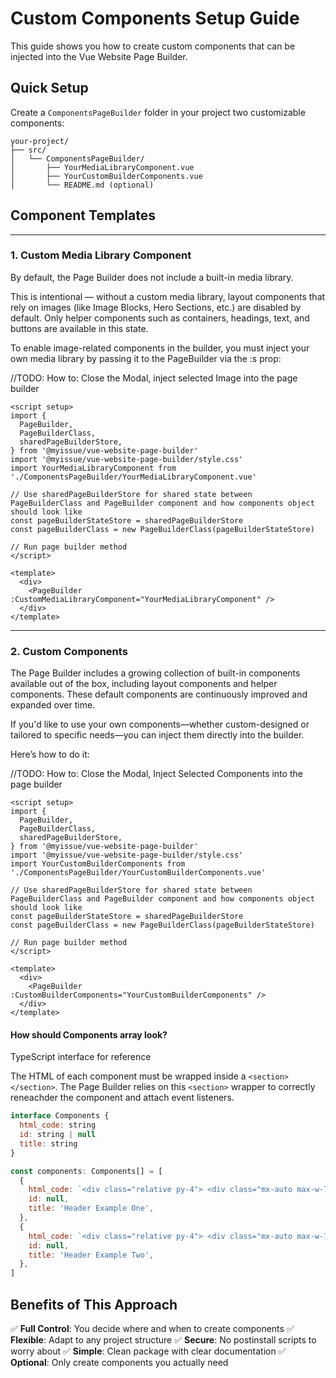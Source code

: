 # Custom Components Setup Guide

This guide shows you how to create custom components that can be injected into the Vue Website Page Builder.

## Quick Setup

Create a `ComponentsPageBuilder` folder in your project two customizable components:

```
your-project/
├── src/
│   └── ComponentsPageBuilder/
│       ├── YourMediaLibraryComponent.vue
│       ├── YourCustomBuilderComponents.vue
│       └── README.md (optional)
```

## Component Templates

---

### 1. Custom Media Library Component

By default, the Page Builder does not include a built-in media library.

This is intentional — without a custom media library, layout components that rely on images (like Image Blocks, Hero Sections, etc.) are disabled by default. Only helper components such as containers, headings, text, and buttons are available in this state.

To enable image-related components in the builder, you must inject your own media library by passing it to the PageBuilder via the :s prop:

//TODO: How to: Close the Modal, inject selected Image into the page builder

```vue
<script setup>
import {
  PageBuilder,
  PageBuilderClass,
  sharedPageBuilderStore,
} from '@myissue/vue-website-page-builder'
import '@myissue/vue-website-page-builder/style.css'
import YourMediaLibraryComponent from './ComponentsPageBuilder/YourMediaLibraryComponent.vue'

// Use sharedPageBuilderStore for shared state between PageBuilderClass and PageBuilder component and how components object should look like
const pageBuilderStateStore = sharedPageBuilderStore
const pageBuilderClass = new PageBuilderClass(pageBuilderStateStore)

// Run page builder method
</script>

<template>
  <div>
    <PageBuilder :CustomMediaLibraryComponent="YourMediaLibraryComponent" />
  </div>
</template>
```

---

### 2. Custom Components

The Page Builder includes a growing collection of built-in components available out of the box, including layout components and helper components. These default components are continuously improved and expanded over time.

If you'd like to use your own components—whether custom-designed or tailored to specific needs—you can inject them directly into the builder.

Here’s how to do it:

//TODO: How to: Close the Modal, Inject Selected Components into the page builder

```vue
<script setup>
import {
  PageBuilder,
  PageBuilderClass,
  sharedPageBuilderStore,
} from '@myissue/vue-website-page-builder'
import '@myissue/vue-website-page-builder/style.css'
import YourCustomBuilderComponents from './ComponentsPageBuilder/YourCustomBuilderComponents.vue'

// Use sharedPageBuilderStore for shared state between PageBuilderClass and PageBuilder component and how components object should look like
const pageBuilderStateStore = sharedPageBuilderStore
const pageBuilderClass = new PageBuilderClass(pageBuilderStateStore)

// Run page builder method
</script>

<template>
  <div>
    <PageBuilder :CustomBuilderComponents="YourCustomBuilderComponents" />
  </div>
</template>
```

#### How should Components array look?

TypeScript interface for reference

The HTML of each component must be wrapped inside a `<section></section>`. The Page Builder relies on this `<section>` wrapper to correctly reneachder the component and attach event listeners.

```javascript
interface Components {
  html_code: string
  id: string | null
  title: string
}

const components: Components[] = [
  {
    html_code: `<div class="relative py-4"> <div class="mx-auto max-w-7xl lg:px-4 px-2"> <div class="break-words"> <h2>This is a component</h2> </div> </div> </div> </section>`,
    id: null,
    title: 'Header Example One',
  },
  {
    html_code: `<div class="relative py-4"> <div class="mx-auto max-w-7xl lg:px-4 px-2"> <div class="break-words"> <h2>This is another component</h2> </div> </div> </div> </section>`,
    id: null,
    title: 'Header Example Two',
  },
]
```

## Benefits of This Approach

✅ **Full Control**: You decide where and when to create components
✅ **Flexible**: Adapt to any project structure
✅ **Secure**: No postinstall scripts to worry about
✅ **Simple**: Clean package with clear documentation
✅ **Optional**: Only create components you actually need

